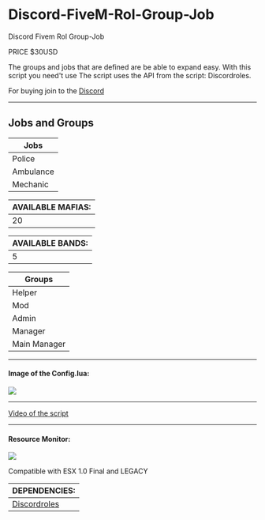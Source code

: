 # Discord-FiveM-Rol-Group-Job
Discord Fivem Rol Group-Job

PRICE $30USD

The groups and jobs that are defined are be able to expand easy. With this script you need't use The script uses the API from the script: Discordroles.

For buying join to the <a href="https://discord.gg/bJrVfxRBmj">Discord<a>

<hr>

## Jobs and Groups

| Jobs |
|--------------------------|
| Police |
| Ambulance |
| Mechanic |

| AVAILABLE MAFIAS: |
|--------------------------|
| 20 |

| AVAILABLE BANDS: |
|--------------------------|
| 5 |

| Groups |
|--------------------------|
| Helper |
| Mod |
| Admin |
| Manager |
| Main Manager |

<hr>
  <h4>Image of the Config.lua:</h4>

<img src="https://i.imgur.com/b70AnUC.png">

<hr>

[Video of the script](https://streamable.com/cd18c4)

<hr>

<h4>Resource Monitor: </h4>
<img src="https://i.imgur.com/UzrOKeP.png">

Compatible with ESX 1.0 Final and LEGACY

| DEPENDENCIES: |
|--------------------------|
| <a href="https://github.com/logan-mcgee/discordroles">Discordroles<a> |

